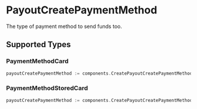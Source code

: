 # PayoutCreatePaymentMethod

The type of payment method to send funds too.


## Supported Types

### PaymentMethodCard

```go
payoutCreatePaymentMethod := components.CreatePayoutCreatePaymentMethodPaymentMethodCard(components.PaymentMethodCard{/* values here */})
```

### PaymentMethodStoredCard

```go
payoutCreatePaymentMethod := components.CreatePayoutCreatePaymentMethodPaymentMethodStoredCard(components.PaymentMethodStoredCard{/* values here */})
```

